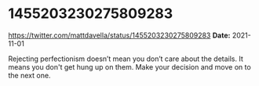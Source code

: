 # 1455203230275809283
https://twitter.com/mattdavella/status/1455203230275809283
**Date:** 2021-11-01

Rejecting perfectionism doesn’t mean you don’t care about the details. It means you don't get hung up on them. Make your decision and move on to the next one.
